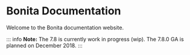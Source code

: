 #  Bonita Documentation

Welcome to the Bonita documentation website.

::: info
**Note:** The 7.8 is currently work in progress (wip). The 7.8.0 GA is planned on December 2018.
:::
